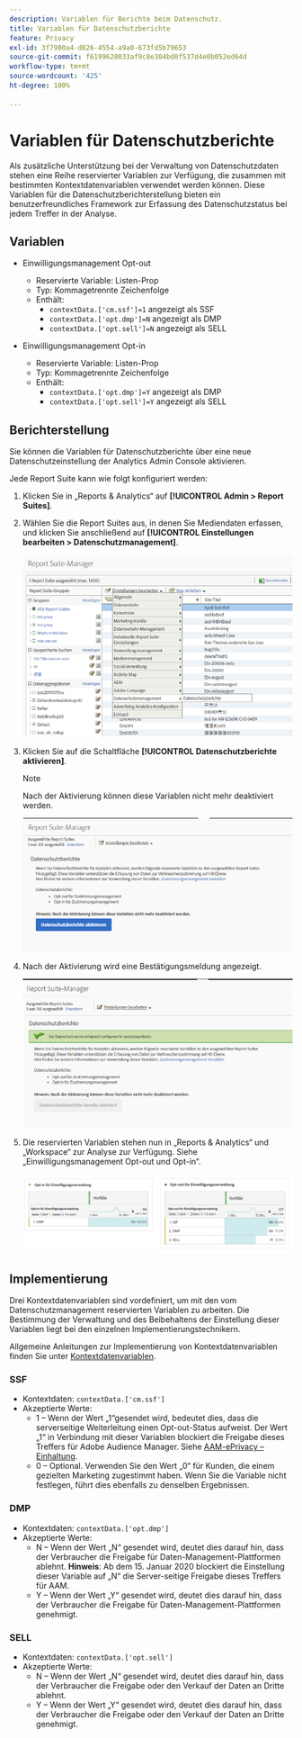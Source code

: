 ```yaml
---
description: Variablen für Berichte beim Datenschutz.
title: Variablen für Datenschutzberichte
feature: Privacy
exl-id: 3f7980a4-d826-4554-a9a0-673fd5b79653
source-git-commit: f6199620033af9c8e304bd0f537d4e0b052ed64d
workflow-type: tm+mt
source-wordcount: '425'
ht-degree: 100%

---
```


# Variablen für Datenschutzberichte

Als zusätzliche Unterstützung bei der Verwaltung von Datenschutzdaten stehen eine Reihe reservierter Variablen zur Verfügung, die zusammen mit bestimmten Kontextdatenvariablen verwendet werden können.
Diese Variablen für die Datenschutzberichterstellung bieten ein benutzerfreundliches Framework zur Erfassung des Datenschutzstatus bei jedem Treffer in der Analyse.

## Variablen

* Einwilligungsmanagement Opt-out
   * Reservierte Variable: Listen-Prop
   * Typ: Kommagetrennte Zeichenfolge
   * Enthält:
      * `contextData.['cm.ssf']=1` angezeigt als SSF
      * `contextData.['opt.dmp']=N` angezeigt als DMP
      * `contextData.['opt.sell']=N` angezeigt als SELL

* Einwilligungsmanagement Opt-in
   * Reservierte Variable: Listen-Prop
   * Typ: Kommagetrennte Zeichenfolge
   * Enthält:
      * `contextData.['opt.dmp']=Y` angezeigt als DMP
      * `contextData.['opt.sell']=Y` angezeigt als SELL

## Berichterstellung

Sie können die Variablen für Datenschutzberichte über eine neue Datenschutzeinstellung der Analytics Admin Console aktivieren.

Jede Report Suite kann wie folgt konfiguriert werden:
1. Klicken Sie in „Reports &amp; Analytics“ auf **[!UICONTROL Admin > Report Suites]**.
1. Wählen Sie die Report Suites aus, in denen Sie Mediendaten erfassen, und klicken Sie anschließend auf **[!UICONTROL Einstellungen bearbeiten > Datenschutzmanagement]**.

   ![](assets/rsm-privacy-select.png)

1. Klicken Sie auf die Schaltfläche **[!UICONTROL Datenschutzberichte aktivieren]**.

   >[!NOTE]
   >
   >Nach der Aktivierung können diese Variablen nicht mehr deaktiviert werden.

   ![](assets/rsm-privacy-enable.png)

1. Nach der Aktivierung wird eine Bestätigungsmeldung angezeigt.

   ![](assets/rsm-privacy-config.png)

1. Die reservierten Variablen stehen nun in „Reports &amp; Analytics“ und „Workspace“ zur Analyse zur Verfügung. Siehe „Einwilligungsmanagement Opt-out und Opt-in“.

   ![](assets/consent-management.png)

## Implementierung

Drei Kontextdatenvariablen sind vordefiniert, um mit den vom Datenschutzmanagement reservierten Variablen zu arbeiten.  Die Bestimmung der Verwaltung und des Beibehaltens der Einstellung dieser Variablen liegt bei den einzelnen Implementierungstechnikern.

Allgemeine Anleitungen zur Implementierung von Kontextdatenvariablen finden Sie unter [Kontextdatenvariablen](/help/implement/vars/page-vars/contextdata.md).

### SSF

* Kontextdaten: `contextData.['cm.ssf']`
* Akzeptierte Werte:
   * 1 – Wenn der Wert „1“gesendet wird, bedeutet dies, dass die serverseitige Weiterleitung einen Opt-out-Status aufweist. Der Wert „1“ in Verbindung mit dieser Variablen blockiert die Freigabe dieses Treffers für Adobe Audience Manager. Siehe [AAM-ePrivacy – Einhaltung](https://experienceleague.adobe.com/docs/audience-manager/user-guide/overview/data-privacy/data-privacy.html?lang=de).
   * 0 – Optional. Verwenden Sie den Wert „0“ für Kunden, die einem gezielten Marketing zugestimmt haben. Wenn Sie die Variable nicht festlegen, führt dies ebenfalls zu denselben Ergebnissen.

### DMP

* Kontextdaten: `contextData.['opt.dmp']`
* Akzeptierte Werte:
   * N – Wenn der Wert „N“ gesendet wird, deutet dies darauf hin, dass der Verbraucher die Freigabe für Daten-Management-Plattformen ablehnt.  **Hinweis**: Ab dem 15. Januar 2020 blockiert die Einstellung dieser Variable auf „N“ die Server-seitige Freigabe dieses Treffers für AAM.
   * Y – Wenn der Wert „Y“ gesendet wird, deutet dies darauf hin, dass der Verbraucher die Freigabe für Daten-Management-Plattformen genehmigt.

### SELL

* Kontextdaten: `contextData.['opt.sell']`
* Akzeptierte Werte:
   * N – Wenn der Wert „N“ gesendet wird, deutet dies darauf hin, dass der Verbraucher die Freigabe oder den Verkauf der Daten an Dritte ablehnt.
   * Y – Wenn der Wert „Y“ gesendet wird, deutet dies darauf hin, dass der Verbraucher die Freigabe oder den Verkauf der Daten an Dritte genehmigt.
